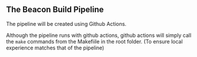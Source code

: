 ## The Beacon Build Pipeline
The pipeline will be created using Github Actions.

Although the pipeline runs with github actions, github actions will simply call the `make` commands from the Makefiile in the root folder. (To ensure local experience matches that of the pipeline)


